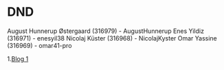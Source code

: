 # DND
August Hunnerup Østergaard (316979) - AugustHunnerup
Enes Yildiz (316971) - enesyil38
Nicolaj Küster (316968) - NicolajKyster
Omar Yassine (316969) - omar41-pro


1.[Blog 1](../Blog#1.md)

